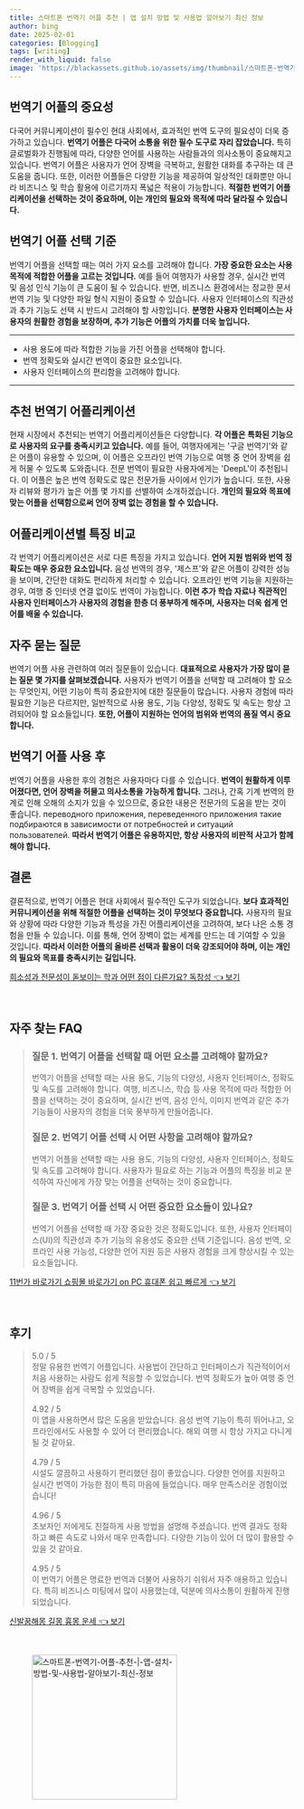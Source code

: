```yaml
---
title: 스마트폰 번역기 어플 추천 | 앱 설치 방법 및 사용법 알아보기 최신 정보
author: bing
date: 2025-02-01
categories: [Blogging]
tags: [writing]
render_with_liquid: false
image: 'https://blackassets.github.io/assets/img/thumbnail/스마트폰-번역기-어플-추천-|-앱-설치-방법-및-사용법-알아보기-최신-정보.webp'
---
```



<h2 id='번역기 어플의 중요성'>번역기 어플의 중요성</h2>

<p>다국어 커뮤니케이션이 필수인 현대 사회에서, 효과적인 번역 도구의 필요성이 더욱 증가하고 있습니다. <b>번역기 어플은 다국어 소통을 위한 필수 도구로 자리 잡았습니다.</b> 특히 글로벌화가 진행됨에 따라, 다양한 언어를 사용하는 사람들과의 의사소통이 중요해지고 있습니다. 번역기 어플은 사용자가 언어 장벽을 극복하고, 원활한 대화를 추구하는 데 큰 도움을 줍니다. 또한, 이러한 어플들은 다양한 기능을 제공하여 일상적인 대화뿐만 아니라 비즈니스 및 학습 활용에 이르기까지 폭넓은 적용이 가능합니다. <b>적절한 번역기 어플리케이션을 선택하는 것이 중요하며, 이는 개인의 필요와 목적에 따라 달라질 수 있습니다.</b></p>

<h2 id='번역기 어플 선택 기준'>번역기 어플 선택 기준</h2>

<p>번역기 어플을 선택할 때는 여러 가지 요소를 고려해야 합니다. <b>가장 중요한 요소는 사용 목적에 적합한 어플을 고르는 것입니다.</b> 예를 들어 여행자가 사용할 경우, 실시간 번역 및 음성 인식 기능이 큰 도움이 될 수 있습니다. 반면, 비즈니스 환경에서는 정교한 문서 번역 기능 및 다양한 파일 형식 지원이 중요할 수 있습니다. 사용자 인터페이스의 직관성과 추가 기능도 선택 시 반드시 고려해야 할 사항입니다. <b>분명한 사용자 인터페이스는 사용자의 원활한 경험을 보장하며, 추가 기능은 어플의 가치를 더욱 높입니다.</b></p>

<hr />

<ul>
    <li>사용 용도에 따라 적합한 기능을 가진 어플을 선택해야 합니다.</li>
    <li>번역 정확도와 실시간 번역이 중요한 요소입니다.</li>
    <li>사용자 인터페이스의 편리함을 고려해야 합니다.</li>
</ul>

<hr />

<h2 id='추천 번역기 어플리케이션'>추천 번역기 어플리케이션</h2>

<p>현재 시장에서 추천되는 번역기 어플리케이션들은 다양합니다. <b>각 어플은 특화된 기능으로 사용자의 요구를 충족시키고 있습니다.</b> 예를 들어, 여행자에게는 '구글 번역기'와 같은 어플이 유용할 수 있으며, 이 어플은 오프라인 번역 기능으로 여행 중 언어 장벽을 쉽게 허물 수 있도록 도와줍니다. 전문 번역이 필요한 사용자에게는 'DeepL'이 추천됩니다. 이 어플은 높은 번역 정확도로 많은 전문가들 사이에서 인기가 높습니다. 또한, 사용자 리뷰와 평가가 높은 어플 몇 가지를 선별하여 소개하겠습니다. <b>개인의 필요와 목표에 맞는 어플을 선택함으로써 언어 장벽 없는 경험을 할 수 있습니다.</b></p>

<h2 id='어플리케이션별 특징 비교'>어플리케이션별 특징 비교</h2>

<p>각 번역기 어플리케이션은 서로 다른 특징을 가지고 있습니다. <b>언어 지원 범위와 번역 정확도는 매우 중요한 요소입니다.</b> 음성 번역의 경우, '제스프'와 같은 어플이 강력한 성능을 보이며, 간단한 대화도 편리하게 처리할 수 있습니다. 오프라인 번역 기능을 지원하는 경우, 여행 중 인터넷 연결 없이도 번역이 가능합니다. <b>이런 추가 학습 자료나 직관적인 사용자 인터페이스가 사용자의 경험을 한층 더 풍부하게 해주며, 사용자는 더욱 쉽게 언어를 배울 수 있습니다.</b></p>

<h2 id='자주 묻는 질문'>자주 묻는 질문</h2>

<p>번역기 어플 사용 관련하여 여러 질문들이 있습니다. <b>대표적으로 사용자가 가장 많이 묻는 질문 몇 가지를 살펴보겠습니다.</b> 사용자가 번역기 어플을 선택할 때 고려해야 할 요소는 무엇인지, 어떤 기능이 특히 중요한지에 대한 질문들이 많습니다. 사용자 경험에 따라 필요한 기능은 다르지만, 일반적으로 사용 용도, 기능 다양성, 정확도 및 속도는 항상 고려되어야 할 요소들입니다. <b>또한, 어플이 지원하는 언어의 범위와 번역의 품질 역시 중요합니다.</b></p>

<h2 id='번역기 어플 사용 후'>번역기 어플 사용 후</h2>

<p>번역기 어플을 사용한 후의 경험은 사용자마다 다를 수 있습니다. <b>번역이 원활하게 이루어졌다면, 언어 장벽을 허물고 의사소통을 가능하게 합니다.</b> 그러나, 간혹 기계 번역의 한계로 인해 오해의 소지가 있을 수 있으므로, 중요한 내용은 전문가의 도움을 받는 것이 좋습니다. переводного приложения, переведенного приложения такие подбираются в зависимости от потребностей и ситуаций пользователей. <b>따라서 번역기 어플은 유용하지만, 항상 사용자의 비판적 사고가 함께해야 합니다.</b></p>

<h2 id='결론'>결론</h2>

<p>결론적으로, 번역기 어플은 현대 사회에서 필수적인 도구가 되었습니다. <b>보다 효과적인 커뮤니케이션을 위해 적절한 어플을 선택하는 것이 무엇보다 중요합니다.</b> 사용자의 필요와 상황에 따라 다양한 기능과 특성을 가진 어플리케이션을 고려하여, 보다 나은 소통 경험을 만들 수 있습니다. 이를 통해, 언어 장벽이 없는 세계를 만드는 데 기여할 수 있을 것입니다. <b>따라서 이러한 어플의 올바른 선택과 활용이 더욱 강조되어야 하며, 이는 개인의 필요와 목표를 충족시키는 길입니다.</b></p>


<p><a class="click-button" title="희소성과 전문성이 돋보이는 학과 어떤 점이 다른가요? 독창성" href="https://blackassets.github.io/posts/%ED%9D%AC%EC%86%8C%EC%84%B1%EA%B3%BC-%EC%A0%84%EB%AC%B8%EC%84%B1%EC%9D%B4-%EB%8F%8B%EB%B3%B4%EC%9D%B4%EB%8A%94-%ED%95%99%EA%B3%BC-%EC%96%B4%EB%96%A4-%EC%A0%90%EC%9D%B4-%EB%8B%A4%EB%A5%B8%EA%B0%80%EC%9A%94-%EB%8F%85%EC%B0%BD%EC%84%B1/" rel="dofollow">희소성과 전문성이 돋보이는 학과 어떤 점이 다른가요? 독창성 👈 보기</a></p><br>
<h2 id='자주_찾는_FAQ'>자주 찾는 FAQ</h2>
<div itemscope="" itemtype="https://schema.org/FAQPage"> 
<blockquote> 
<div itemscope="" itemprop="mainEntity" itemtype="https://schema.org/Question"> 
<h3 itemprop="name">질문 1. 번역기 어플을 선택할 때 어떤 요소를 고려해야 할까요?</h3> 
<div itemscope="" itemprop="acceptedAnswer" itemtype="https://schema.org/Answer"> 
<span itemprop="text"> 
<p>번역기 어플을 선택할 때는 사용 용도, 기능의 다양성, 사용자 인터페이스, 정확도 및 속도를 고려해야 합니다. 여행, 비즈니스, 학습 등 사용 목적에 따라 적합한 어플을 선택하는 것이 중요하며, 실시간 번역, 음성 인식, 이미지 번역과 같은 추가 기능들이 사용자의 경험을 더욱 풍부하게 만들어줍니다.</p> 
</span> 
</div> 
</div> 
<div itemscope="" itemprop="mainEntity" itemtype="https://schema.org/Question"> 
<h3 itemprop="name">질문 2. 번역기 어플 선택 시 어떤 사항을 고려해야 할까요?</h3> 
<div itemscope="" itemprop="acceptedAnswer" itemtype="https://schema.org/Answer"> 
<span itemprop="text"> 
<p>번역기 어플을 선택할 때는 사용 용도, 기능의 다양성, 사용자 인터페이스, 정확도 및 속도를 고려해야 합니다. 사용자가 필요로 하는 기능과 어플의 특징을 비교 분석하여 자신에게 가장 맞는 어플을 선택하는 것이 중요합니다.</p> 
</span> 
</div> 
</div> 
<div itemscope="" itemprop="mainEntity" itemtype="https://schema.org/Question"> 
<h3 itemprop="name">질문 3. 번역기 어플 선택 시 어떤 중요한 요소들이 있나요?</h3> 
<div itemscope="" itemprop="acceptedAnswer" itemtype="https://schema.org/Answer"> 
<span itemprop="text"> 
<p>번역기 어플을 선택할 때 가장 중요한 것은 정확도입니다. 또한, 사용자 인터페이스(UI)의 직관성과 추가 기능의 유용성도 중요한 선택 기준입니다. 음성 번역, 오프라인 사용 가능성, 다양한 언어 지원 등은 사용자 경험을 크게 향상시킬 수 있는 요소들입니다.</p> 
</span> 
</div> 
</div> 
</blockquote> 
</div>
<p><a class="click-button" title="11번가 바로가기 쇼핑몰 바로가기 on PC 휴대폰 쉽고 빠르게" href="https://blackassets.github.io/posts/11%EB%B2%88%EA%B0%80-%EB%B0%94%EB%A1%9C%EA%B0%80%EA%B8%B0-%EC%87%BC%ED%95%91%EB%AA%B0-%EB%B0%94%EB%A1%9C%EA%B0%80%EA%B8%B0-on-PC-%ED%9C%B4%EB%8C%80%ED%8F%B0-%EC%89%BD%EA%B3%A0-%EB%B9%A0%EB%A5%B4%EA%B2%8C/" rel="dofollow">11번가 바로가기 쇼핑몰 바로가기 on PC 휴대폰 쉽고 빠르게 👈 보기</a></p><br>
<h2 id='후기'>후기</h2>
<div itemscope itemtype="https://schema.org/Product">
  <blockquote>
  <div itemprop="review" itemscope itemtype="https://schema.org/Review">
      <div itemprop="reviewRating" itemscope itemtype="https://schema.org/Rating"> <span itemprop="ratingValue">5.0</span> / <span itemprop="bestRating">5</span> </div>
      <span itemprop="reviewBody">정말 유용한 번역기 어플입니다. 사용법이 간단하고 인터페이스가 직관적이어서 처음 사용하는 사람도 쉽게 적응할 수 있었습니다. 번역 정확도가 높아 여행 중 언어 장벽을 쉽게 극복할 수 있었습니다.</span>
  </div>
  <br>
  <div itemprop="review" itemscope itemtype="https://schema.org/Review">
      <div itemprop="reviewRating" itemscope itemtype="https://schema.org/Rating"> <span itemprop="ratingValue">4.92</span> / <span itemprop="bestRating">5</span> </div>
      <span itemprop="reviewBody">이 앱을 사용하면서 많은 도움을 받았습니다. 음성 번역 기능이 특히 뛰어나고, 오프라인에서도 사용할 수 있어 더 편리했습니다. 해외 여행 시 항상 가지고 다니게 될 것 같아요.</span>
  </div>
  <br>
  <div itemprop="review" itemscope itemtype="https://schema.org/Review">
      <div itemprop="reviewRating" itemscope itemtype="https://schema.org/Rating"> <span itemprop="ratingValue">4.79</span> / <span itemprop="bestRating">5</span> </div>
      <span itemprop="reviewBody">시설도 깔끔하고 사용하기 편리했던 점이 좋았습니다. 다양한 언어를 지원하고 실시간 번역이 가능한 점이 특히 마음에 들었습니다. 매우 만족스러운 경험이었습니다!</span>
  </div>
  <br>
  <div itemprop="review" itemscope itemtype="https://schema.org/Review">
      <div itemprop="reviewRating" itemscope itemtype="https://schema.org/Rating"> <span itemprop="ratingValue">4.96</span> / <span itemprop="bestRating">5</span> </div>
      <span itemprop="reviewBody">초보자인 저에게도 친절하게 사용 방법을 설명해 주셨습니다. 번역 결과도 정확하고 빠른 속도로 나와서 매우 만족합니다. 다양한 기능이 있어 더 많이 활용할 수 있을 것 같아요.</span>
  </div>
  <br>
  <div itemprop="review" itemscope itemtype="https://schema.org/Review">
      <div itemprop="reviewRating" itemscope itemtype="https://schema.org/Rating"> <span itemprop="ratingValue">4.95</span> / <span itemprop="bestRating">5</span> </div>
      <span itemprop="reviewBody">이 번역기 어플은 명료한 번역과 더불어 사용하기 쉬워서 자주 애용하고 있습니다. 특히 비즈니스 미팅에서 많이 사용했는데, 덕분에 의사소통이 원활하게 진행되었습니다.</span>
  </div>
  </blockquote>
</div>
<p><a class="click-button" title="신발꿈해몽 길몽 흉몽 운세" href="https://blackassets.github.io/posts/%EC%8B%A0%EB%B0%9C%EA%BF%88%ED%95%B4%EB%AA%BD-%EA%B8%B8%EB%AA%BD-%ED%9D%89%EB%AA%BD-%EC%9A%B4%EC%84%B8/" rel="dofollow">신발꿈해몽 길몽 흉몽 운세 👈 보기</a></p><br>
<figure class="image"><img src="https://blackassets.github.io/assets/img/thumbnail/스마트폰-번역기-어플-추천-|-앱-설치-방법-및-사용법-알아보기-최신-정보.webp" alt="스마트폰-번역기-어플-추천-|-앱-설치-방법-및-사용법-알아보기-최신-정보" width="256" height="256"></figure>